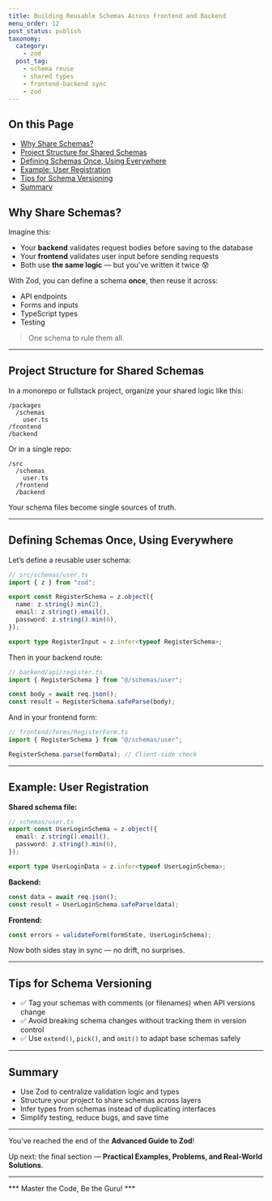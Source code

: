 ```yaml
---
title: Building Reusable Schemas Across Frontend and Backend
menu_order: 12
post_status: publish
taxonomy:
  category:
    - zod
  post_tag:
    - schema reuse
    - shared types
    - frontend-backend sync
    - zod
---
```


<div class="toc" markdown="1">

## On this Page

- [Why Share Schemas?](#why-share-schemas)
- [Project Structure for Shared Schemas](#project-structure-for-shared-schemas)
- [Defining Schemas Once, Using Everywhere](#defining-schemas-once-using-everywhere)
- [Example: User Registration](#example-user-registration)
- [Tips for Schema Versioning](#tips-for-schema-versioning)
- [Summary](#summary)

</div>

<div class="guru-main" markdown="1">

## Why Share Schemas?

Imagine this:
- Your **backend** validates request bodies before saving to the database
- Your **frontend** validates user input before sending requests
- Both use **the same logic** — but you’ve written it twice 😰

With Zod, you can define a schema **once**, then reuse it across:
- API endpoints
- Forms and inputs
- TypeScript types
- Testing

> One schema to rule them all.

---

## Project Structure for Shared Schemas

In a monorepo or fullstack project, organize your shared logic like this:

```
/packages
  /schemas
    user.ts
/frontend
/backend
```

Or in a single repo:

```
/src
  /schemas
    user.ts
  /frontend
  /backend
```

Your schema files become single sources of truth.

---

## Defining Schemas Once, Using Everywhere

Let’s define a reusable user schema:

```ts
// src/schemas/user.ts
import { z } from "zod";

export const RegisterSchema = z.object({
  name: z.string().min(2),
  email: z.string().email(),
  password: z.string().min(6),
});

export type RegisterInput = z.infer<typeof RegisterSchema>;
```

Then in your backend route:

```ts
// backend/api/register.ts
import { RegisterSchema } from "@/schemas/user";

const body = await req.json();
const result = RegisterSchema.safeParse(body);
```

And in your frontend form:

```ts
// frontend/forms/RegisterForm.ts
import { RegisterSchema } from "@/schemas/user";

RegisterSchema.parse(formData); // Client-side check
```

---

## Example: User Registration

**Shared schema file:**

```ts
// schemas/user.ts
export const UserLoginSchema = z.object({
  email: z.string().email(),
  password: z.string().min(6),
});

export type UserLoginData = z.infer<typeof UserLoginSchema>;
```

**Backend:**

```ts
const data = await req.json();
const result = UserLoginSchema.safeParse(data);
```

**Frontend:**

```ts
const errors = validateForm(formState, UserLoginSchema);
```

Now both sides stay in sync — no drift, no surprises.

---

## Tips for Schema Versioning

- ✅ Tag your schemas with comments (or filenames) when API versions change
- ✅ Avoid breaking schema changes without tracking them in version control
- ✅ Use `extend()`, `pick()`, and `omit()` to adapt base schemas safely

---

## Summary

- Use Zod to centralize validation logic and types
- Structure your project to share schemas across layers
- Infer types from schemas instead of duplicating interfaces
- Simplify testing, reduce bugs, and save time

---

You’ve reached the end of the **Advanced Guide to Zod**!

Up next: the final section — **Practical Examples, Problems, and Real-World Solutions**.

---

*** Master the Code, Be the Guru! ***

</div>
